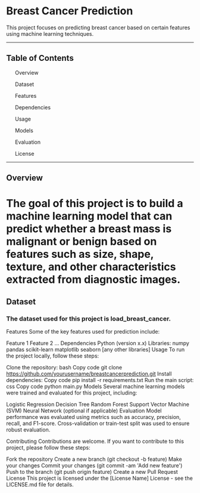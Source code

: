<h1>Breast Cancer Prediction</h1>
This project focuses on predicting breast cancer based on certain features using machine learning techniques.

<hr>
<h2>Table of Contents</h2>
<ol>Overview</ol>
<ol>Dataset</ol>
<ol>Features</ol>
<ol>Dependencies</ol>
<ol>Usage</ol>
<ol>Models</ol>
<ol>Evaluation</ol>
<ol>License</ol><hr>
<h2>Overview</h2>
<h1>The goal of this project is to build a machine learning model that can predict whether a breast mass is malignant or benign based on features such as size, shape, texture, and other characteristics extracted from diagnostic images.</h1>

<h2>Dataset</h2>
<h3>The dataset used for this project is load_breast_cancer. <br></h3>

Features
Some of the key features used for prediction include:

Feature 1
Feature 2
...
Dependencies
Python (version x.x)
Libraries:
numpy
pandas
scikit-learn
matplotlib
seaborn
[any other libraries]
Usage
To run the project locally, follow these steps:

Clone the repository:
bash
Copy code
git clone https://github.com/yourusername/breastcancerprediction.git
Install dependencies:
Copy code
pip install -r requirements.txt
Run the main script:
css
Copy code
python main.py
Models
Several machine learning models were trained and evaluated for this project, including:

Logistic Regression
Decision Tree
Random Forest
Support Vector Machine (SVM)
Neural Network (optional if applicable)
Evaluation
Model performance was evaluated using metrics such as accuracy, precision, recall, and F1-score. Cross-validation or train-test split was used to ensure robust evaluation.

Contributing
Contributions are welcome. If you want to contribute to this project, please follow these steps:

Fork the repository
Create a new branch (git checkout -b feature)
Make your changes
Commit your changes (git commit -am 'Add new feature')
Push to the branch (git push origin feature)
Create a new Pull Request
License
This project is licensed under the [License Name] License - see the LICENSE.md file for details.

